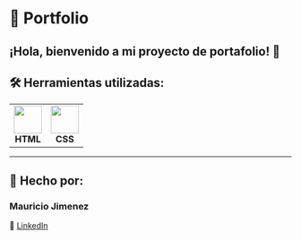 # 📁 Portfolio  

## ¡Hola, bienvenido a mi proyecto de portafolio! 🚀  


## 🛠 Herramientas utilizadas:  

<table>
  <tr>
    <td align="center"><img src="https://cdn.jsdelivr.net/gh/devicons/devicon/icons/html5/html5-original.svg" width="50"/><br><b>HTML</b></td>
    <td align="center"><img src="https://cdn.jsdelivr.net/gh/devicons/devicon/icons/css3/css3-original.svg" width="50"/><br><b>CSS</b></td>
  </tr>
</table>

---

## 👤 Hecho por:  

### **Mauricio Jimenez**  

🔗 [LinkedIn](https://www.linkedin.com/in/angel-mauricio-jimenez-cervantes-188012259/)  
